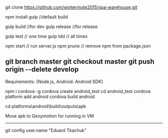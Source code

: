 git clone https://github.com/wintermute2015/spa-warehouse.git

npm install
gulp //default build

gulp build //for dev
gulp release //for release

gulp test // one time
gulp tdd  // all times

npm start // run server.js
npm prune // remove npm from package.json

git branch master
git checkout master
git push origin --delete develop
-------------------------------------------------------------------------------------------------
Requirements:
{Node.js,
Android: Android SDK}

npm i cordova -g
cordova create android_test
cd android_test
cordova platform add android
cordova build android

cd platforms\android\build\outputs\apk

Move apk to Genymotion for running in VM

-------------------------------------------------------------------------------------------------
git config user.name "Eduard Tkachuk"